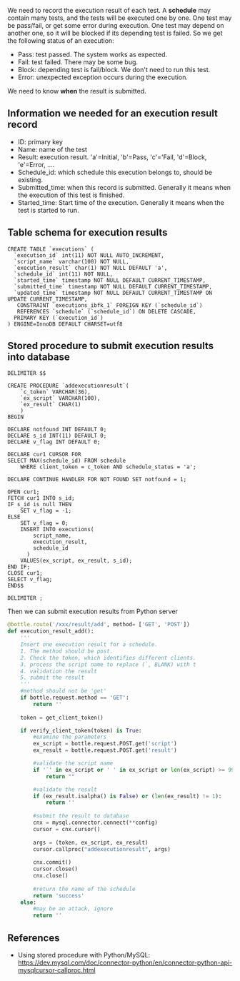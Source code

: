 We need to record the execution result of each test. A **schedule** may contain many tests, and the tests will be executed one by one.
One test may be pass/fail, or get some error during execution.
One test may depend on another one, so it will be blocked if its depending test is failed.
So we get the following status of an execution:
- Pass: test passed. The system works as expected.
- Fail: test failed. There may be some bug.
- Block: depending test is fail/block. We don't need to run this test.
- Error: unexpected exception occurs during the execution.

We need to know **when** the result is submitted.
## Information we needed for an execution result record
- ID: primary key
- Name: name of the test
- Result: execution result. 'a'=Initial, 'b'=Pass, 'c'='Fail, 'd'=Block, 'e'=Error, ....
- Schedule_id: which schedule this execution belongs to, should be existing.
- Submitted_time: when this record is submitted. Generally it means when the execution of this test is finished.
- Started_time: Start time of the execution. Generally it means when the test is started to run.

## Table schema for execution results
```mysql
CREATE TABLE `executions` (
  `execution_id` int(11) NOT NULL AUTO_INCREMENT,
  `script_name` varchar(100) NOT NULL,
  `execution_result` char(1) NOT NULL DEFAULT 'a',
  `schedule_id` int(11) NOT NULL,
  `started_time` timestamp NOT NULL DEFAULT CURRENT_TIMESTAMP,
  `submitted_time` timestamp NOT NULL DEFAULT CURRENT_TIMESTAMP,
  `updated_time` timestamp NOT NULL DEFAULT CURRENT_TIMESTAMP ON UPDATE CURRENT_TIMESTAMP,
   CONSTRAINT `executions_ibfk_1` FOREIGN KEY (`schedule_id`) 
   REFERENCES `schedule` (`schedule_id`) ON DELETE CASCADE,
  PRIMARY KEY (`execution_id`)
) ENGINE=InnoDB DEFAULT CHARSET=utf8
```

## Stored procedure to submit execution results into database
```mysql
DELIMITER $$

CREATE PROCEDURE `addexecutionresult`(
    `c_token` VARCHAR(36),
    `ex_script` VARCHAR(100),
    `ex_result` CHAR(1)
    )
BEGIN 

DECLARE notfound INT DEFAULT 0; 
DECLARE s_id INT(11) DEFAULT 0; 
DECLARE v_flag INT DEFAULT 0; 

DECLARE cur1 CURSOR FOR 
SELECT MAX(schedule_id) FROM schedule
    WHERE client_token = c_token AND schedule_status = 'a'; 

DECLARE CONTINUE HANDLER FOR NOT FOUND SET notfound = 1; 
  
OPEN cur1; 
FETCH cur1 INTO s_id; 
IF s_id is null THEN
    SET v_flag = -1; 
ELSE
    SET v_flag = 0;
    INSERT INTO executions(
        script_name,
        execution_result,
        schedule_id
      )
    VALUES(ex_script, ex_result, s_id); 
END IF;
CLOSE cur1;
SELECT v_flag;
END$$

DELIMITER ;
```

Then we can submit execution results from Python server
```python
@bottle.route('/xxx/result/add', method= ['GET', 'POST'])
def execution_result_add():
    '''
    Insert one execution result for a schedule.
    1. The method should be post.
    2. Check the token, which identifies different clients.
    3. process the script name to replace (`, BLANK) with t
    4. validation the result
    5. submit the result
    '''    
    #method should not be 'get'    
    if bottle.request.method == 'GET':
        return ''
    
    token = get_client_token()

    if verify_client_token(token) is True:
        #examine the parameters
        ex_script = bottle.request.POST.get('script')
        ex_result = bottle.request.POST.get('result')

        #validate the script name
        if '`' in ex_script or ' ' in ex_script or len(ex_script) >= 99:
            return ""

        #validate the result
        if (ex_result.isalpha() is False) or (len(ex_result) != 1):
            return ''
        
        #submit the result to database
        cnx = mysql.connector.connect(**config)
        cursor = cnx.cursor()
        
        args = (token, ex_script, ex_result)
        cursor.callproc("addexecutionresult", args)
        
        cnx.commit()
        cursor.close()
        cnx.close()
        
        #return the name of the schedule
        return 'success'
    else:
        #may be an attack, ignore
        return ''
```


## References
- Using stored procedure with Python/MySQL: https://dev.mysql.com/doc/connector-python/en/connector-python-api-mysqlcursor-callproc.html
